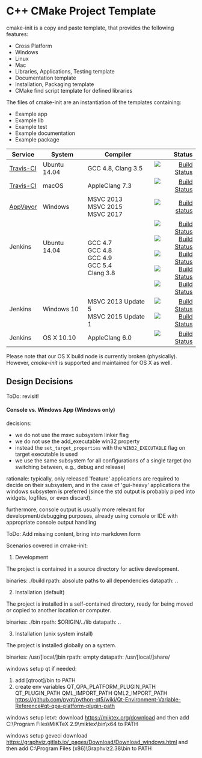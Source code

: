 # C++ CMake Project Template

cmake-init is a copy and paste template, that provides the following features:
 * Cross Platform
  * Windows
  * Linux
  * Mac
 * Libraries, Applications, Testing template
 * Documentation template
 * Installation, Packaging template
 * CMake find script template for defined libraries

The files of cmake-init are an instantiation of the templates containing:
  * Example app
  * Example lib
  * Example test
  * Example documentation
  * Example package

| Service | System | Compiler | Status |
| ------- | ------ | -------- | -----: |
|  [Travis-CI](https://travis-ci.org/cginternals/cmake-init) | Ubuntu 14.04 | GCC 4.8, Clang 3.5 | [![Build Status](https://travis-ci.org/cginternals/cmake-init.svg?branch=master)](https://travis-ci.org/cginternals/cmake-init) |
|  [Travis-CI](https://travis-ci.org/cginternals/cmake-init) | macOS | AppleClang 7.3 | [![Build Status](https://travis-ci.org/cginternals/cmake-init.svg?branch=master)](https://travis-ci.org/cginternals/cmake-init) |
| [AppVeyor]() | Windows | MSVC 2013<br>MSVC 2015<br>MSVC 2017 | [![Build status](https://ci.appveyor.com/api/projects/status/sy4f0p436p1g5tnp/branch/master?svg=true)](https://ci.appveyor.com/project/scheibel/cmake-init/branch/master)|
| Jenkins <br><br><br><br> | Ubuntu 14.04 <br><br><br><br> | GCC 4.7 <br> GCC 4.8 <br> GCC 4.9 <br> GCC 5.4 <br> Clang 3.8 <br> | [![Build Status](https://jenkins.hpi3d.de/buildStatus/icon?job=cmake-init-linux-gcc4.7)](https://jenkins.hpi3d.de/job/cmake-init-linux-gcc4.7) <br> [![Build Status](https://jenkins.hpi3d.de/buildStatus/icon?job=cmake-init-linux-gcc4.8)](https://jenkins.hpi3d.de/job/cmake-init-linux-gcc4.8) <br> [![Build Status](https://jenkins.hpi3d.de/buildStatus/icon?job=cmake-init-linux-gcc4.9)](https://jenkins.hpi3d.de/job/cmake-init-linux-gcc4.9) <br> [![Build Status](https://jenkins.hpi3d.de/buildStatus/icon?job=cmake-init-linux-gcc5)](https://jenkins.hpi3d.de/job/cmake-init-linux-gcc5) <br> [![Build Status](https://jenkins.hpi3d.de/buildStatus/icon?job=cmake-init-linux-clang3.8)](https://jenkins.hpi3d.de/job/cmake-init-linux-clang3.8) <br> |
| Jenkins <br><br> | Windows 10 <br><br> | MSVC 2013 Update 5 <br>  MSVC 2015 Update 1 <br> | [![Build Status](https://jenkins.hpi3d.de/buildStatus/icon?job=cmake-init-windows-msvc2013)](https://jenkins.hpi3d.de/job/cmake-init-windows-msvc2013) <br> [![Build Status](https://jenkins.hpi3d.de/buildStatus/icon?job=cmake-init-windows-msvc2015)](https://jenkins.hpi3d.de/job/cmake-init-windows-msvc2015) <br> |
| Jenkins | OS X 10.10 | AppleClang 6.0 | [![Build Status](https://jenkins.hpi3d.de/buildStatus/icon?job=cmake-init-osx-clang3.5)](https://jenkins.hpi3d.de/job/cmake-init-osx-clang3.5) |

Please note that our OS X build node is currently broken (physically). However, *cmake-init* is supported and maintained for OS X as well.


## Design Decisions

ToDo: revisit!

#### Console vs. Windows App (Windows only)

decisions:
* we do not use the msvc subsystem linker flag
* we do not use the add_executable win32 property
* instead the ```set_target_properties``` with the ```WIN32_EXECUTABLE``` flag on target executable is used
* we use the same subsystem for all configurations of a single target (no switching between, e.g., debug and release)

rationale:
typically, only released 'feature' applications are required to decide on their subsystem, and in the case of 'gui-heavy' applications the windows subsystem is preferred (since the std output is probably piped into widgets, logfiles, or even discard).

furthermore, console output is usually more relevant for development/debugging purposes, already using console or IDE with appropriate console output handling



ToDo: Add missing content, bring into markdown form


Scenarios covered in cmake-init:


1) Development

The project is contained in a source directory for active development.

binaries: ./build
rpath:    absolute paths to all dependencies
datapath: ..


2) Installation (default)

The project is installed in a self-contained directory, ready for being moved or copied to another location or computer.

binaries: ./bin
rpath:    $ORIGIN/../lib
datapath: ..


3) Installation (unix system install)

The project is installed globally on a system.

binaries: /usr/[local/]bin
rpath:    empty
datapath: /usr/[local/]share/<projectname>


windows setup qt if needed:
1. add [qtroot]/bin to PATH
2. create env variables
    QT_QPA_PLATFORM_PLUGIN_PATH 
    QT_PLUGIN_PATH 
    QML_IMPORT_PATH
    QML2_IMPORT_PATH
    https://github.com/pyqt/python-qt5/wiki/Qt-Environment-Variable-Reference#qt-qpa-platform-plugin-path


windows setup letxt:
download https://miktex.org/download
and then add C:\Program Files\MiKTeX 2.9\miktex\bin\x64 to PATH

windows setup geveci
download https://graphviz.gitlab.io/_pages/Download/Download_windows.html
and then add C:\Program Files (x86)\Graphviz2.38\bin to PATH